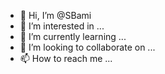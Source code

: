 - 👋 Hi, I’m @SBami
- 👀 I’m interested in ...
- 🌱 I’m currently learning ...
- 💞️ I’m looking to collaborate on ...
- 📫 How to reach me ...

<!---
SBami/SBami is a ✨ special ✨ repository because its `README.md` (this file) appears on your GitHub profile.
You can click the Preview link to take a look at your changes.
--->

